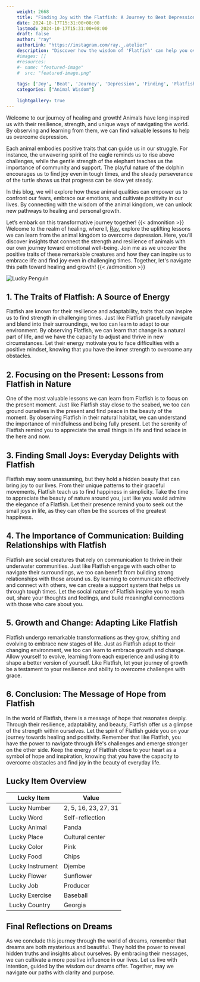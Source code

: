 ```yaml
---
    weight: 2668
    title: "Finding Joy with the Flatfish: A Journey to Beat Depression"  # Assuming 'title' column exists
    date: 2024-10-17T15:31:00+08:00
    lastmod: 2024-10-17T15:31:00+08:00
    draft: false
    author: "ray"
    authorLink: "https://instagram.com/ray._.atelier"
    description: "Discover how the wisdom of 'Flatfish' can help you overcome depression and find joy in your life journey."
    #images: []
    #resources:
    #- name: "featured-image"
    #  src: "featured-image.png"
    
    tags: ['Joy', 'Beat', 'Journey', 'Depression', 'Finding', 'Flatfish']
    categories: ["Animal Wisdom"]
    
    lightgallery: true
---
```

    
Welcome to our journey of healing and growth! Animals have long inspired us with their resilience, strength, and unique ways of navigating the world. By observing and learning from them, we can find valuable lessons to help us overcome depression.

Each animal embodies positive traits that can guide us in our struggle. For instance, the unwavering spirit of the eagle reminds us to rise above challenges, while the gentle strength of the elephant teaches us the importance of community and support. The playful nature of the dolphin encourages us to find joy even in tough times, and the steady perseverance of the turtle shows us that progress can be slow yet steady.

In this blog, we will explore how these animal qualities can empower us to confront our fears, embrace our emotions, and cultivate positivity in our lives. By connecting with the wisdom of the animal kingdom, we can unlock new pathways to healing and personal growth.

Let’s embark on this transformative journey together!
{{< admonition >}}
Welcome to the realm of healing, where I, [Ray](https://instagram.com/ray._.atelier), explore the uplifting lessons we can learn from the animal kingdom to overcome depression. Here, you’ll discover insights that connect the strength and resilience of animals with our own journey toward emotional well-being. Join me as we uncover the positive traits of these remarkable creatures and how they can inspire us to embrace life and find joy even in challenging times. Together, let's navigate this path toward healing and growth!
{{< /admonition >}}

![Lucky Penguin](https://cdn.pixabay.com/photo/2024/09/07/02/34/penguins-9028827_1280.jpg "Lucky Penguin")

## 1. The Traits of Flatfish: A Source of Energy
Flatfish are known for their resilience and adaptability, traits that can inspire us to find strength in challenging times. Just like Flatfish gracefully navigate and blend into their surroundings, we too can learn to adapt to our environment. By observing Flatfish, we can learn that change is a natural part of life, and we have the capacity to adjust and thrive in new circumstances. Let their energy motivate you to face difficulties with a positive mindset, knowing that you have the inner strength to overcome any obstacles.

## 2. Focusing on the Present: Lessons from Flatfish in Nature
One of the most valuable lessons we can learn from Flatfish is to focus on the present moment. Just like Flatfish stay close to the seabed, we too can ground ourselves in the present and find peace in the beauty of the moment. By observing Flatfish in their natural habitat, we can understand the importance of mindfulness and being fully present. Let the serenity of Flatfish remind you to appreciate the small things in life and find solace in the here and now.

## 3. Finding Small Joys: Everyday Delights with Flatfish
Flatfish may seem unassuming, but they hold a hidden beauty that can bring joy to our lives. From their unique patterns to their graceful movements, Flatfish teach us to find happiness in simplicity. Take the time to appreciate the beauty of nature around you, just like you would admire the elegance of a Flatfish. Let their presence remind you to seek out the small joys in life, as they can often be the sources of the greatest happiness.

## 4. The Importance of Communication: Building Relationships with Flatfish
Flatfish are social creatures that rely on communication to thrive in their underwater communities. Just like Flatfish engage with each other to navigate their surroundings, we too can benefit from building strong relationships with those around us. By learning to communicate effectively and connect with others, we can create a support system that helps us through tough times. Let the social nature of Flatfish inspire you to reach out, share your thoughts and feelings, and build meaningful connections with those who care about you.

## 5. Growth and Change: Adapting Like Flatfish
Flatfish undergo remarkable transformations as they grow, shifting and evolving to embrace new stages of life. Just as Flatfish adapt to their changing environment, we too can learn to embrace growth and change. Allow yourself to evolve, learning from each experience and using it to shape a better version of yourself. Like Flatfish, let your journey of growth be a testament to your resilience and ability to overcome challenges with grace.

## 6. Conclusion: The Message of Hope from Flatfish
In the world of Flatfish, there is a message of hope that resonates deeply. Through their resilience, adaptability, and beauty, Flatfish offer us a glimpse of the strength within ourselves. Let the spirit of Flatfish guide you on your journey towards healing and positivity. Remember that like Flatfish, you have the power to navigate through life's challenges and emerge stronger on the other side. Keep the energy of Flatfish close to your heart as a symbol of hope and inspiration, knowing that you have the capacity to overcome obstacles and find joy in the beauty of everyday life.


## Lucky Item Overview
| Lucky Item          | Value              |
|---------------|--------------------|
| Lucky Number        | 2, 5, 16, 23, 27, 31  |
| Lucky Word          | Self-reflection |
| Lucky Animal        | Panda |
| Lucky Place         | Cultural center     |
| Lucky Color         | Pink     |
| Lucky Food          | Chips      |
| Lucky Instrument    | Djembe |
| Lucky Flower        | Sunflower    |
| Lucky Job           | Producer       |
| Lucky Exercise      | Baseball  |
| Lucky Country       | Georgia    |


##  Final Reflections on Dreams

As we conclude this journey through the world of dreams, remember that dreams are both mysterious and beautiful. They hold the power to reveal hidden truths and insights about ourselves. By embracing their messages, we can cultivate a more positive influence in our lives. Let us live with intention, guided by the wisdom our dreams offer. Together, may we navigate our paths with clarity and purpose.
